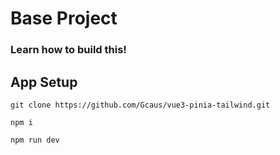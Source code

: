 # Base Project

### Learn how to build this!

## App Setup

```
git clone https://github.com/Gcaus/vue3-pinia-tailwind.git

npm i

npm run dev
```
